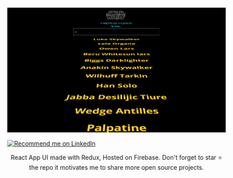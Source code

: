 ![Flutter Book App github](https://github.com/varunswarup0/star-wars-autocomplete/blob/master/starWarsAutocomplete.png)
    

<a href="https://www.linkedin.com/in/varun-swarup/">
    <img src="https://img.shields.io/badge/Support-Recommed%2FEndorse%20me%20on%20Linkedin-yellow?style=for-the-badge&logo=linkedin" alt="Recommend me on LinkedIn" /></a>


<p align= "center">
React App UI made with Redux, Hosted on Firebase. Don't forget to star ⭐ the repo it motivates me to share more open source projects.
</p>

